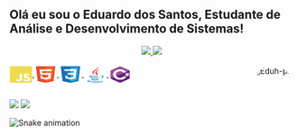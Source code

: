 ## Olá eu sou o Eduardo dos Santos, Estudante de Análise e Desenvolvimento de Sistemas!
<div align="center">
  <a href="https://github.com/Eduh06">
  <img height="20%" src="https://github-readme-stats.vercel.app/api?username=Eduh06&show_icons=true&theme=merko&include_all_commits=true&count_private=true"/>
  <img height="160em float" src="https://github-readme-stats.vercel.app/api/top-langs/?username=Eduh06&layout=compact&langs_count=7&theme=merko"/>
</div>
<div style="display: inline_block"><br>
  <img align="center" alt="Eduh-Js" height="30" width="40" src="https://raw.githubusercontent.com/devicons/devicon/master/icons/javascript/javascript-plain.svg">
  <img align="center" alt="Eduh-HTML" height="30" width="40" src="https://raw.githubusercontent.com/devicons/devicon/master/icons/html5/html5-original.svg">
  <img align="center" alt="Eduh-CSS" height="30" width="40" src="https://raw.githubusercontent.com/devicons/devicon/master/icons/css3/css3-original.svg">
  <img align="center" alt="Eduh-CSS" height="30" width="40" src="https://raw.githubusercontent.com/devicons/devicon/master/icons/java/java-original.svg">
  <img align="center" alt="Eduh-Csharp" height="30" width="40" src="https://raw.githubusercontent.com/devicons/devicon/master/icons/csharp/csharp-original.svg">
  <img align="right" alt="Eduh-pic" height="150" style="border-radius:50px;" src="https://github.com/Eduh06/Eduh06.github.io/blob/master/gif1.gif">
</div>
  
  ##
 
<div> 
 
  <a href = "mailto:eduh.dossantos@gmail.com"><img src="https://img.shields.io/badge/-Gmail-%23333?style=for-the-badge&logo=gmail&logoColor=white" target="_blank"></a>
  <a href="https://linkedin.com/in/eduardo-dos-santos-6b04941b8" target="_blank"><img src="https://img.shields.io/badge/-LinkedIn-%230077B5?style=for-the-badge&logo=linkedin&logoColor=white" target="_blank"></a> 
 
 ![Snake animation](https://github.com/Eduh06/Eduh06.github.io/blob/master/Dino_non-birthday_version.gif)
 
</div>



